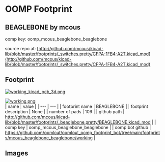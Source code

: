 # OOMP Footprint  
## BEAGLEBONE  by mcous  
  
oomp key: oomp_mcous_beaglebone_beaglebone  
  
source repo at: [http://github.com/mcous/kicad-lib/blob/master/footprints/_switches.pretty/CFPA-1FB4-A2T.kicad_mod](http://github.com/mcous/kicad-lib/blob/master/footprints/_switches.pretty/CFPA-1FB4-A2T.kicad_mod)  
## Footprint  
  
[![working_kicad_pcb_3d.png](working_kicad_pcb_3d_600.png)](working_kicad_pcb_3d.png)  
  
[![working.png](working_600.png)](working.png)  
| name | value | 
| --- | --- | 
| footprint name | BEAGLEBONE | 
| footprint description | None | 
| number of pads | 106 | 
| github path | http://github.com/mcous/kicad-lib/blob/master/footprints/_beaglebone.pretty/BEAGLEBONE.kicad_mod | 
| oomp key | oomp_mcous_beaglebone_beaglebone | 
| oomp bot github | https://github.com/oomlout/oomlout_oomp_footprint_bot/tree/main/footprints/mcous_beaglebone_beaglebone/working | 
## Images  
